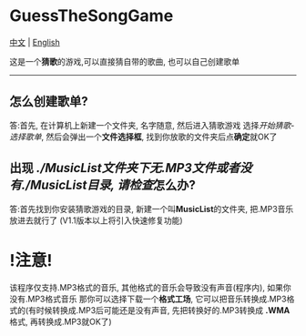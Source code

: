 # GuessTheSongGame
[中文](https://github.com/JVFCN/Guess-the-song-game/blob/main/README.md)  |  [English](https://github.com/JVFCN/Guess-the-song-game/blob/main/READMEE.md)

这是一个**猜歌**的游戏,可以直接猜自带的歌曲, 也可以自己创建歌单

---
## 怎么创建歌单?
答:首先, 在计算机上新建一个文件夹, 名字随意, 然后进入猜歌游戏
选择*开始猜歌*-*选择歌单*, 然后会弹出一个**文件选择框**, 找到你放歌的文件夹后点**确定**就OK了

## 出现 *./MusicList文件夹下无.MP3文件或者没有./MusicList目录, 请检查*怎么办?
答:首先找到你安装猜歌游戏的目录, 新建一个叫**MusicList**的文件夹, 把.MP3音乐放进去就行了
(V1.1版本以上将引入快速修复功能)

# !注意!
该程序仅支持.MP3格式的音乐, 其他格式的音乐会导致没有声音(程序内), 如果你没有.MP3格式音乐
那你可以选择下载一个**格式工场**, 它可以把音乐转换成.MP3格式的(有时候转换成.MP3后可能还是没有声音, 先把转换好的.MP3转换成 **.WMA**格式, 再转换成.MP3就OK了)
